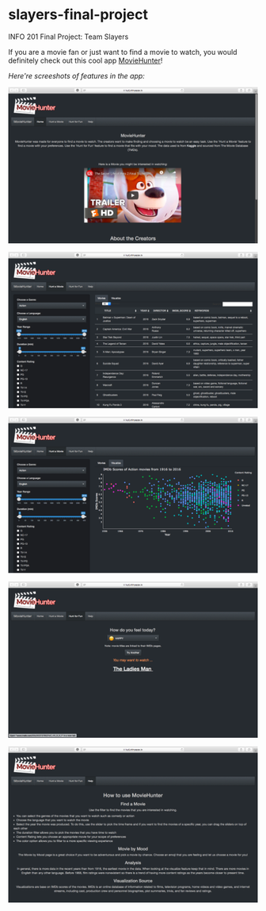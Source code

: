 # slayers-final-project
INFO 201 Final Project: Team Slayers

If you are a movie fan or just want to find a movie to watch, you would definitely check out this cool app [MovieHunter](https://luyij.shinyapps.io/slayers-final-project/)!

*Here're screeshots of features in the app:*

![home](home.png)

![table](table.png)

![plot](plot.png)

![emoji](emoji.png)

![help](help.png)
